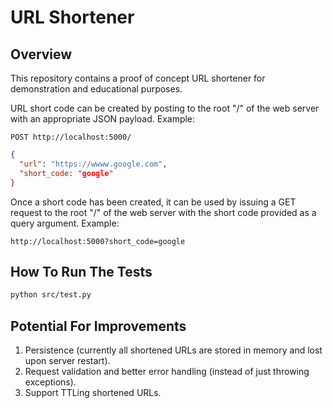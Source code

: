 # URL Shortener

## Overview

This repository contains a proof of concept URL shortener for demonstration and educational purposes.

URL short code can be created by posting to the root "/" of the web server with an appropriate JSON payload. Example:

```
POST http://localhost:5000/
```

```json
{
  "url": "https://wwww.google.com",
  "short_code: "google"
}
```

Once a short code has been created, it can be used by issuing a GET request to the root "/" of the web server with the short code provided as a query argument. Example:

```
http://localhost:5000?short_code=google
```

## How To Run The Tests

```bash
python src/test.py
```

## Potential For Improvements

1. Persistence (currently all shortened URLs are stored in memory and lost upon server restart).
2. Request validation and better error handling (instead of just throwing exceptions).
3. Support TTLing shortened URLs.